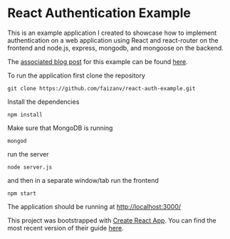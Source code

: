 # React Authentication Example

This is an example application I created to showcase how to implement authentication on a web application using React and react-router on the frontend and node.js, express, mongodb, and mongoose on the backend.

The [associated blog post](https://medium.com/@faizanv/authentication-for-your-react-and-express-application-w-json-web-tokens-923515826e0) for this example can be found [here](https://medium.com/@faizanv/authentication-for-your-react-and-express-application-w-json-web-tokens-923515826e0).

To run the application first clone the repository
```
git clone https://github.com/faizanv/react-auth-example.git
```

Install the dependencies
```
npm install
```
Make sure that MongoDB is running
```
mongod
```
run the server
```
node server.js
```
and then in a separate window/tab run the frontend
```
npm start
```
The application should be running at [http://localhost:3000/](http://localhost:3000/)

This project was bootstrapped with [Create React App](https://github.com/facebookincubator/create-react-app).
You can find the most recent version of their guide [here](https://github.com/facebookincubator/create-react-app/blob/master/packages/react-scripts/template/README.md).
